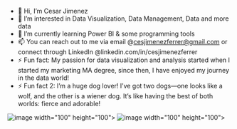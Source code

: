 - 👋 Hi, I’m Cesar Jimenez
- 👀 I’m interested in Data Visualization, Data Management, Data and more data
- 🌱 I’m currently learning Power BI & some programming tools
- 📫 You can reach out to me via email @cesjimenezferrer@gmail.com or connect through LinkedIn @linkedin.com/in/cesjimenezferrer
- ⚡ Fun fact: My passion for data visualization and analysis started when I started my marketing MA degree, since then, I have enjoyed my journey in the data world!
- ⚡ Fun fact 2: I’m a huge dog lover! I’ve got two dogs—one looks like a wolf, and the other is a wiener dog. It’s like having the best of both worlds: fierce and adorable!

![image](https://github.com/user-attachments/assets/73dc1bd3-7fe0-4090-86c6-f41c816673e8) width="100" height="100">
![image](https://github.com/user-attachments/assets/2daf440d-115f-4bc9-ad69-693a7a8ec501) width="100" height="100">
